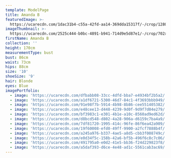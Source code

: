 ```yaml
---
template: ModelPage
title: Amanda B
featuredImage: >-
  https://ucarecdn.com/1dac31b4-c55a-42fd-aa14-369dda15317f/-/crop/1280x427/0,0/-/preview/
imageThumbnail: >-
  https://ucarecdn.com/2525c444-b0bc-4891-b941-714d9e5d87e1/-/crop/702x917/289,106/-/preview/
firstName: Amanda B
collection: ''
height: 170cm
measurementType: bust
bust: 86cm
waist: 73cm
hips: 88cm
size: '10'
shoeSize: '9'
hair: Blonde
eyes: Blue
imagePortfolio:
  - image: 'https://ucarecdn.com/dfbabb08-33cc-4dfd-bba7-e4934bf2b5a2/'
  - image: 'https://ucarecdn.com/a1df6721-5300-46d7-84c1-4f3693bbb949/'
  - image: 'https://ucarecdn.com/91e98f7b-5914-4b98-8b86-cee551405382/'
  - image: 'https://ucarecdn.com/e48cee13-d448-4239-9d0f-9d9f7d04e279/'
  - image: 'https://ucarecdn.com/bf3983c1-e301-4b1e-a10c-8560ad9ed62d/'
  - image: 'https://ucarecdn.com/d8bcd548-d802-4a28-906a-d6159c7ba4a9/'
  - image: 'https://ucarecdn.com/7df81720-1995-414c-96fe-86f6ea42a909/'
  - image: 'https://ucarecdn.com/19f60008-efd0-49ff-9900-a2fcf7888b4f/'
  - image: 'https://ucarecdn.com/a245a976-b337-4ae5-a8d5-cbb3f008749c/'
  - image: 'https://ucarecdn.com/e0d34f5c-158b-42a6-bf5b-496f6c8c7c06/'
  - image: 'https://ucarecdn.com/491795a0-e0d2-41e5-bb36-f24d229823f8/'
  - image: 'https://ucarecdn.com/a5daf393-d6ce-4e48-ad1c-5561cab3ac69/'
---
```


